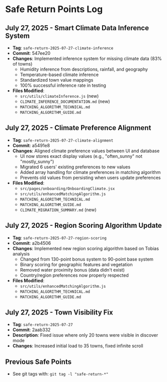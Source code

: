 # Safe Return Points Log

## July 27, 2025 - Smart Climate Data Inference System
- **Tag**: `safe-return-2025-07-27-climate-inference`
- **Commit**: 547ee20
- **Changes**: Implemented inference system for missing climate data (83% of towns)
  - Humidity inference from descriptions, rainfall, and geography
  - Temperature-based climate inference
  - Standardized town value mappings
  - 100% successful inference rate in testing
- **Files Modified**:
  - `src/utils/climateInference.js` (new)
  - `CLIMATE_INFERENCE_DOCUMENTATION.md` (new)
  - `MATCHING_ALGORITHM_TECHNICAL.md`
  - `MATCHING_ALGORITHM_GUIDE.md`

## July 27, 2025 - Climate Preference Alignment
- **Tag**: `safe-return-2025-07-27-climate-alignment`
- **Commit**: a5491e8
- **Changes**: Aligned climate preference values between UI and database
  - UI now stores exact display values (e.g., "often_sunny" not "mostly_sunny")
  - Migrated 6 users' existing preferences to new values
  - Added array handling for climate preferences in matching algorithm
  - Prevents old values from persisting when users update preferences
- **Files Modified**:
  - `src/pages/onboarding/OnboardingClimate.jsx`
  - `src/utils/enhancedMatchingAlgorithm.js`
  - `MATCHING_ALGORITHM_TECHNICAL.md`
  - `MATCHING_ALGORITHM_GUIDE.md`
  - `CLIMATE_MIGRATION_SUMMARY.md` (new)

## July 27, 2025 - Region Scoring Algorithm Update
- **Tag**: `safe-return-2025-07-27-region-scoring`
- **Commit**: a2b4506
- **Changes**: Implemented new region scoring algorithm based on Tobias analysis
  - Changed from 130-point bonus system to 90-point base system
  - Binary scoring for geographic features and vegetation
  - Removed water proximity bonus (data didn't exist)
  - Country/region preferences now properly respected
- **Files Modified**:
  - `src/utils/enhancedMatchingAlgorithm.js`
  - `MATCHING_ALGORITHM_TECHNICAL.md`
  - `MATCHING_ALGORITHM_GUIDE.md`

## July 27, 2025 - Town Visibility Fix
- **Tag**: `safe-return-2025-07-27`  
- **Commit**: 2aab332
- **Description**: Fixed issue where only 20 towns were visible in discover mode
- **Changes**: Increased initial load to 35 towns, fixed infinite scroll

## Previous Safe Points
- See git tags with: `git tag -l "safe-return-*"`